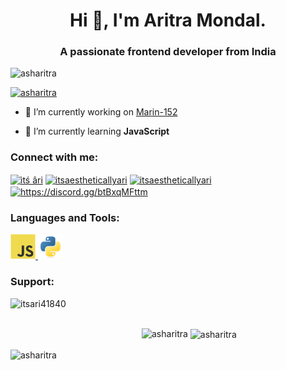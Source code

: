 <h1 align="center">Hi 👋, I'm Aritra Mondal.</h1>
<h3 align="center">A passionate frontend developer from India</h3>

<p align="left"> <img src="https://komarev.com/ghpvc/?username=asharitra&label=Profile%20views&color=0e75b6&style=flat" alt="asharitra" /> </p>

<p align="left"> <a href="https://github.com/ryo-ma/github-profile-trophy"><img src="https://github-profile-trophy.vercel.app/?username=asharitra" alt="asharitra" /></a> </p>

- 🔭 I’m currently working on [Marin-152](https://github.com/AshAritra/Marin-152)

- 🌱 I’m currently learning **JavaScript**

<h3 align="left">Connect with me:</h3>
<p align="left">
<a href="https://fb.com/ìtś âri" target="blank"><img align="center" src="https://raw.githubusercontent.com/rahuldkjain/github-profile-readme-generator/master/src/images/icons/Social/facebook.svg" alt="ìtś âri" height="30" width="40" /></a>
<a href="https://instagram.com/itsaestheticallyari" target="blank"><img align="center" src="https://raw.githubusercontent.com/rahuldkjain/github-profile-readme-generator/master/src/images/icons/Social/instagram.svg" alt="itsaestheticallyari" height="30" width="40" /></a>
<a href="https://www.youtube.com/c/itsaestheticallyari" target="blank"><img align="center" src="https://raw.githubusercontent.com/rahuldkjain/github-profile-readme-generator/master/src/images/icons/Social/youtube.svg" alt="itsaestheticallyari" height="30" width="40" /></a>
<a href="https://discord.gg/https://discord.gg/btBxqMFttm" target="blank"><img align="center" src="https://raw.githubusercontent.com/rahuldkjain/github-profile-readme-generator/master/src/images/icons/Social/discord.svg" alt="https://discord.gg/btBxqMFttm" height="30" width="40" /></a>
</p>

<h3 align="left">Languages and Tools:</h3>
<p align="left"> <a href="https://developer.mozilla.org/en-US/docs/Web/JavaScript" target="_blank" rel="noreferrer"> <img src="https://raw.githubusercontent.com/devicons/devicon/master/icons/javascript/javascript-original.svg" alt="javascript" width="40" height="40"/> </a> <a href="https://www.python.org" target="_blank" rel="noreferrer"> <img src="https://raw.githubusercontent.com/devicons/devicon/master/icons/python/python-original.svg" alt="python" width="40" height="40"/> </a> </p>

<h3 align="left">Support:</h3>
<p><a href="https://ko-fi.com/itsari41840"> <img align="left" src="https://cdn.ko-fi.com/cdn/kofi3.png?v=3" height="50" width="210" alt="itsari41840" /></a></p><br><br>

<p><img align="left" src="https://github-readme-stats.vercel.app/api/top-langs?username=asharitra&show_icons=true&locale=en&layout=compact" alt="asharitra" /></p>

<p>&nbsp;<img align="center" src="https://github-readme-stats.vercel.app/api?username=asharitra&show_icons=true&locale=en" alt="asharitra" /></p>

<p><img align="center" src="https://github-readme-streak-stats.herokuapp.com/?user=asharitra&" alt="asharitra" /></p>
